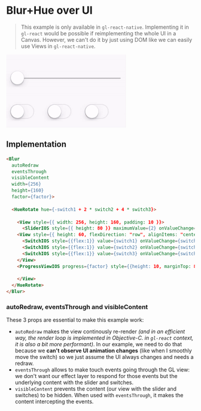 # Blur+Hue over UI

> This example is only available in `gl-react-native`.
Implementing it in `gl-react` would be possible if reimplementing the whole UI in a Canvas. However, we can't do it by just using DOM like we can easily use Views in `gl-react-native`.

![](8.gif)

## Implementation

```html
<Blur
  autoRedraw
  eventsThrough
  visibleContent
  width={256}
  height={160}
  factor={factor}>

  <HueRotate hue={-switch1 + 2 * switch2 + 4 * switch3}>

    <View style={{ width: 256, height: 160, padding: 10 }}>
      <SliderIOS style={{ height: 80 }} maximumValue={2} onValueChange={factor => this.setState({ factor })} />
    <View style={{ height: 60, flexDirection: "row", alignItems: "center" }}>
      <SwitchIOS style={{flex:1}} value={switch1} onValueChange={switch1 => this.setState({ switch1 })} />
      <SwitchIOS style={{flex:1}} value={switch2} onValueChange={switch2 => this.setState({ switch2 })} />
      <SwitchIOS style={{flex:1}} value={switch3} onValueChange={switch3 => this.setState({ switch3 })} />
    </View>
    <ProgressViewIOS progress={factor} style={{height: 10, marginTop: 8, flex:1}} />

    </View>
  </HueRotate>
</Blur>
```

### autoRedraw, eventsThrough and visibleContent

These 3 props are essential to make this example work:
- `autoRedraw` makes the view continously re-render *(and in an efficient way, the render loop is implemented in Objective-C. in `gl-react` context, it is also a bit more performant)*. In our example, we need to do that because we **can't observe UI animation changes** (like when I smoothly move the switch) so we just assume the UI always changes and needs a redraw.
- `eventsThrough` allows to make touch events going through the GL view: we don't want our effect layer to respond for those events but the underlying content with the slider and switches.
- `visibleContent` prevents the content (our view with the slider and switches) to be hidden. When used with `eventsThrough`, it makes the content intercepting the events.
